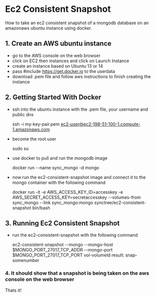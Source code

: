 # Ec2 Consistent Snapshot

How to take an ec2 consistent snapshot of a mongodb database on an amazonaws ubuntu instance using docker.

## 1. Create an AWS ubuntu instance

* go to the AWS console on the web browser
* click on EC2 then instances and click on Launch Instance
* create an instance based on Ubuntu 13 or 14
* pass #include https://get.docker.io to the userdata
* download .pem file and follow aws instructions to finish creating the instance

## 2. Getting Started With Docker

* ssh into the ubuntu instance with the .pem file, your username and public dns

     ssh -i my-key-pair.pem ec2-user@ec2-198-51-100-1.compute-1.amazonaws.com

* become the root user

     sudo su

* use docker to pull and run the mongodb image

     docker run --name sync_mongo -d mongo

* now run the ec2-consistent-snapshot image and connect it to the mongo container with the following command

     docker run -it -e AWS_ACCESS_KEY_ID=accesskey -e AWS_SECRET_ACCESS_KEY=secretaccesskey --volumes-from sync_mongo --link sync_mongo:mongo synctree/ec2-consistent-snapshot bin/bash 

## 3. Running Ec2 Consistent Snapshot

* run the ec2-consistent-snapshot with the following command

     ec2-consistent-snapshot --mongo --mongo-host $MONGO_PORT_27017_TCP_ADDR --mongo-port $MONGO_PORT_27017_TCP_PORT vol-volumeId
     result: snap-somenumber

### 4. It should show that a snapshot is being taken on the aws console on the web browser

Thats it! 
